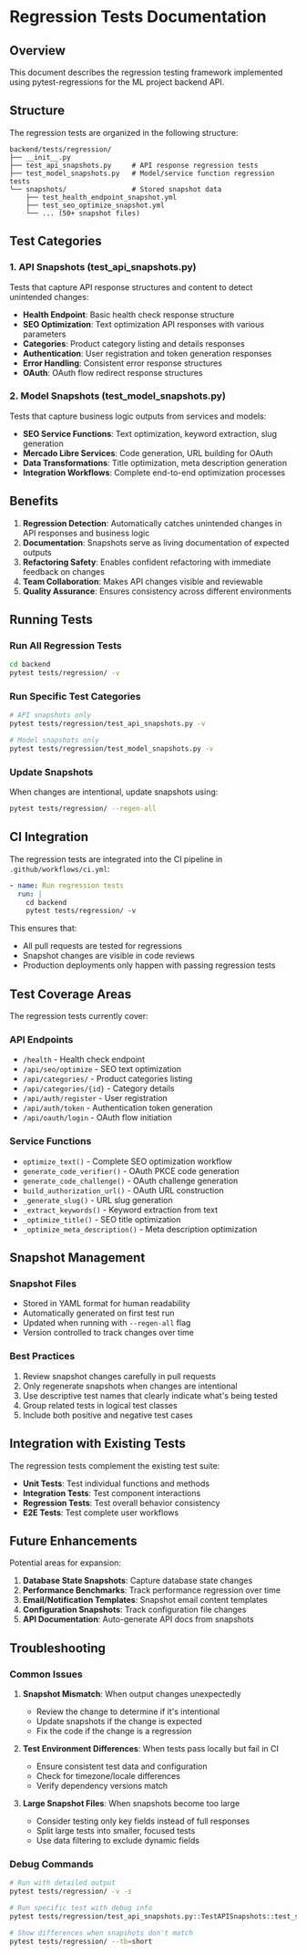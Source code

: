 # Regression Tests Documentation

## Overview

This document describes the regression testing framework implemented using pytest-regressions for the ML project backend API.

## Structure

The regression tests are organized in the following structure:

```
backend/tests/regression/
├── __init__.py
├── test_api_snapshots.py     # API response regression tests
├── test_model_snapshots.py   # Model/service function regression tests
└── snapshots/                # Stored snapshot data
    ├── test_health_endpoint_snapshot.yml
    ├── test_seo_optimize_snapshot.yml
    └── ... (50+ snapshot files)
```

## Test Categories

### 1. API Snapshots (test_api_snapshots.py)

Tests that capture API response structures and content to detect unintended changes:

- **Health Endpoint**: Basic health check response structure
- **SEO Optimization**: Text optimization API responses with various parameters
- **Categories**: Product category listing and details responses  
- **Authentication**: User registration and token generation responses
- **Error Handling**: Consistent error response structures
- **OAuth**: OAuth flow redirect response structures

### 2. Model Snapshots (test_model_snapshots.py)

Tests that capture business logic outputs from services and models:

- **SEO Service Functions**: Text optimization, keyword extraction, slug generation
- **Mercado Libre Services**: Code generation, URL building for OAuth
- **Data Transformations**: Title optimization, meta description generation
- **Integration Workflows**: Complete end-to-end optimization processes

## Benefits

1. **Regression Detection**: Automatically catches unintended changes in API responses and business logic
2. **Documentation**: Snapshots serve as living documentation of expected outputs
3. **Refactoring Safety**: Enables confident refactoring with immediate feedback on changes
4. **Team Collaboration**: Makes API changes visible and reviewable
5. **Quality Assurance**: Ensures consistency across different environments

## Running Tests

### Run All Regression Tests
```bash
cd backend
pytest tests/regression/ -v
```

### Run Specific Test Categories
```bash
# API snapshots only
pytest tests/regression/test_api_snapshots.py -v

# Model snapshots only  
pytest tests/regression/test_model_snapshots.py -v
```

### Update Snapshots
When changes are intentional, update snapshots using:
```bash
pytest tests/regression/ --regen-all
```

## CI Integration

The regression tests are integrated into the CI pipeline in `.github/workflows/ci.yml`:

```yaml
- name: Run regression tests
  run: |
    cd backend
    pytest tests/regression/ -v
```

This ensures that:
- All pull requests are tested for regressions
- Snapshot changes are visible in code reviews
- Production deployments only happen with passing regression tests

## Test Coverage Areas

The regression tests currently cover:

### API Endpoints
- `/health` - Health check endpoint
- `/api/seo/optimize` - SEO text optimization 
- `/api/categories/` - Product categories listing
- `/api/categories/{id}` - Category details
- `/api/auth/register` - User registration
- `/api/auth/token` - Authentication token generation
- `/api/oauth/login` - OAuth flow initiation

### Service Functions
- `optimize_text()` - Complete SEO optimization workflow
- `generate_code_verifier()` - OAuth PKCE code generation
- `generate_code_challenge()` - OAuth challenge generation  
- `build_authorization_url()` - OAuth URL construction
- `_generate_slug()` - URL slug generation
- `_extract_keywords()` - Keyword extraction from text
- `_optimize_title()` - SEO title optimization
- `_optimize_meta_description()` - Meta description optimization

## Snapshot Management

### Snapshot Files
- Stored in YAML format for human readability
- Automatically generated on first test run
- Updated when running with `--regen-all` flag
- Version controlled to track changes over time

### Best Practices
1. Review snapshot changes carefully in pull requests
2. Only regenerate snapshots when changes are intentional
3. Use descriptive test names that clearly indicate what's being tested
4. Group related tests in logical test classes
5. Include both positive and negative test cases

## Integration with Existing Tests

The regression tests complement the existing test suite:
- **Unit Tests**: Test individual functions and methods
- **Integration Tests**: Test component interactions
- **Regression Tests**: Test overall behavior consistency
- **E2E Tests**: Test complete user workflows

## Future Enhancements

Potential areas for expansion:
1. **Database State Snapshots**: Capture database state changes
2. **Performance Benchmarks**: Track performance regression over time
3. **Email/Notification Templates**: Snapshot email content templates
4. **Configuration Snapshots**: Track configuration file changes
5. **API Documentation**: Auto-generate API docs from snapshots

## Troubleshooting

### Common Issues

1. **Snapshot Mismatch**: When output changes unexpectedly
   - Review the change to determine if it's intentional
   - Update snapshots if the change is expected
   - Fix the code if the change is a regression

2. **Test Environment Differences**: When tests pass locally but fail in CI
   - Ensure consistent test data and configuration
   - Check for timezone/locale differences
   - Verify dependency versions match

3. **Large Snapshot Files**: When snapshots become too large
   - Consider testing only key fields instead of full responses
   - Split large tests into smaller, focused tests
   - Use data filtering to exclude dynamic fields

### Debug Commands
```bash
# Run with detailed output
pytest tests/regression/ -v -s

# Run specific test with debug info
pytest tests/regression/test_api_snapshots.py::TestAPISnapshots::test_seo_optimize_snapshot -vvv

# Show differences when snapshots don't match
pytest tests/regression/ --tb=short
```